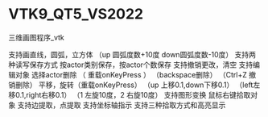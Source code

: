 # VTK9_QT5_VS2022
三维画图程序_vtk

支持画直线，圆弧，立方体
  （up 圆弧度数+10度
   down圆弧度数-10度）
支持两种读写保存方式
  按actor类别保存，按actor个数保存
支持撤销更改，清空
支持编辑对象
  选择actor删除
  （ 重载onKeyPress ）
  （backspace删除）
  （Ctrl+Z 撤销删除）
  平移，旋转（重载onKeyPress）
  （up 上移0.1,down下移0.1）
  （left左移0.1,right右移0.1）
  （1 左旋10度，2 右旋10度）
支持图形变换
  鼠标右键拾取对象
支持边提取，点提取
支持坐标轴指示
支持三种拾取方式和高亮显示






